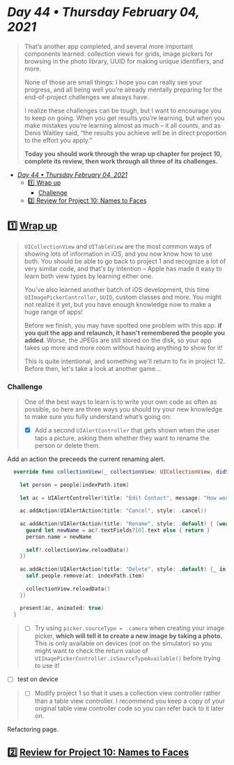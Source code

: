 # *Day 44 • Thursday February 04, 2021*

>That’s another app completed, and several more important components learned: collection views for grids, image pickers for browsing in the photo library, UUID for making unique identifiers, and more.
>
>None of those are small things: I hope you can really see your progress, and all being well you’re already mentally preparing for the end-of-project challenges we always have.
>
>I realize these challenges can be tough, but I want to encourage you to keep on going. When you get results you’re learning, but when you make mistakes you’re learning almost as much – it all counts, and as Denis Waitley said, “the results you achieve will be in direct proportion to the effort you apply.”
>
>**Today you should work through the wrap up chapter for project 10, complete its review, then work through all three of its challenges.**

- [*Day 44 • Thursday February 04, 2021*](#day-44--thursday-february-04-2021)
  - [:one:  Wrap up](#one--wrap-up)
    - [Challenge](#challenge)
  - [:two:  Review for Project 10: Names to Faces](#two--review-for-project-10-names-to-faces)

## :one:  [Wrap up](https://www.hackingwithswift.com/read/10/7/wrap-up) 

>`UICollectionView` and `UITableView` are the most common ways of showing lots of information in iOS, and you now know how to use both. You should be able to go back to project 1 and recognize a lot of very similar code, and that's by intention – Apple has made it easy to learn both view types by learning either one.
>
>You've also learned another batch of iOS development, this time `UIImagePickerController`, `UUID`, custom classes and more. You might not realize it yet, but you have enough knowledge now to make a huge range of apps!
>
>Before we finish, you may have spotted one problem with this app: **if you quit the app and relaunch, it hasn't remembered the people you added**. Worse, the JPEGs are still stored on the disk, so your app takes up more and more room without having anything to show for it!
>
>This is quite intentional, and something we'll return to fix in project 12. Before then, let's take a look at another game…

### Challenge

>One of the best ways to learn is to write your own code as often as possible, so here are three ways you should try your new knowledge to make sure you fully understand what’s going on:
>
>   - [x]  Add a second `UIAlertController` that gets shown when the user taps a picture, asking them whether they want to rename the person or delete them.

Add an action the preceeds the current renaming alert.

```swift
  override func collectionView(_ collectionView: UICollectionView, didSelectItemAt indexPath: IndexPath) {
    
    let person = people[indexPath.item]
    
    let ac = UIAlertController(title: "Edit Contact", message: "How would you like to modify this contact?", preferredStyle: .alert)
    
    ac.addAction(UIAlertAction(title: "Cancel", style: .cancel))
    
    ac.addAction(UIAlertAction(title: "Rename", style: .default) { [weak self, weak ac] _ in
      guard let newName = ac?.textFields?[0].text else { return }
      person.name = newName
      
      self?.collectionView.reloadData()
    })
    
    ac.addAction(UIAlertAction(title: "Delete", style: .default) {_ in
      self.people.remove(at: indexPath.item)
      
      collectionView.reloadData()
    })
    
    present(ac, animated: true)
  }
```


>  - [ ]  Try using `picker.sourceType = .camera` when creating your image picker, **which will tell it to create a new image by taking a photo.** This is only available on devices (not on the simulator) so you might want to check the return value of `UIImagePickerController.isSourceTypeAvailable()` before trying to use it!

  - [ ]  test on device

>   - [ ]  Modify project 1 so that it uses a collection view controller rather than a table view controller. I recommend you keep a copy of your original table view controller code so you can refer back to it later on.

Refactoring page.

## :two:  [Review for Project 10: Names to Faces](https://www.hackingwithswift.com/review/hws/project-10-names-to-faces) 

